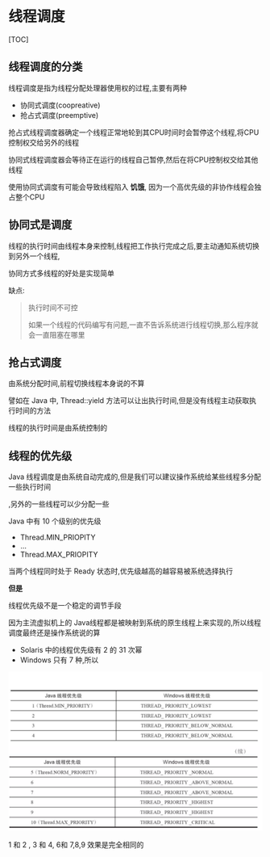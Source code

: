 # 线程调度

[TOC]

## 线程调度的分类

线程调度是指为线程分配处理器使用权的过程,主要有两种

- 协同式调度(coopreative)
- 抢占式调度(preemptive)

抢占式线程调度器确定一个线程正常地轮到其CPU时间时会暂停这个线程,将CPU控制权交给另外的线程

协同式线程调度器会等待正在运行的线程自己暂停,然后在将CPU控制权交给其他线程

使用协同式调度有可能会导致线程陷入 **饥饿**, 因为一个高优先级的非协作线程会独占整个CPU

## 协同式是调度

线程的执行时间由线程本身来控制,线程把工作执行完成之后,要主动通知系统切换到另外一个线程,

协同方式多线程的好处是实现简单

缺点: 

> 执行时间不可控
>
> 如果一个线程的代码编写有问题,一直不告诉系统进行线程切换,那么程序就会一直阻塞在哪里

## 抢占式调度

由系统分配时间,前程切换线程本身说的不算

譬如在 Java 中, Thread::yield 方法可以让出执行时间,但是没有线程主动获取执行时间的方法

线程的执行时间是由系统控制的

## 线程的优先级

Java 线程调度是由系统自动完成的,但是我们可以建议操作系统给某些线程多分配一些执行时间

,另外的一些线程可以少分配一些

Java 中有 10 个级别的优先级

- Thread.MIN_PRIOPITY
- ...
- Thread.MAX_PRIOPITY

当两个线程同时处于 Ready 状态时,优先级越高的越容易被系统选择执行

**但是**

线程优先级不是一个稳定的调节手段

因为主流虚拟机上的 Java线程都是被映射到系统的原生线程上来实现的,所以线程调度最终还是操作系统说的算

- Solaris 中的线程优先级有 2 的 31 次幂
- Windows 只有 7 种,所以

![image-20200620193354962](../../assets/image-20200620193354962.png)

1 和 2 , 3 和 4, 6和 7,8,9 效果是完全相同的



